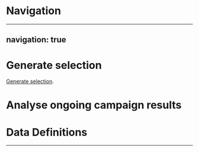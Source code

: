 # Navigation

---
navigation: true
---

# Generate selection

[Generate selection](https://crystalloids.eu.looker.com/dashboards/56?Gender=&Country+Code=&Product+Last18+Months+%28Yes+%2F+No%29=&Did+Not+Buy+%28Yes+%2F+No%29=&Inactive+%28Yes+%2F+No%29=&Sales+Buyer+%28Yes+%2F+No%29=&Discount+Quantity+Percentage=%5B0%2C100%5D&Unused+%28Yes+%2F+No%29=&Email+Consent+%28Yes+%2F+No%29=Yes&Timestamp+Date=2020%2F12%2F01+to+2022%2F12%2F16&Age=%5B0%2C100%5D&City=&Product+Type=).


# Analyse ongoing campaign results

# Data Definitions

---
